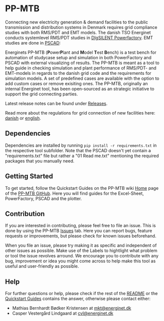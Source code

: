# PP-MTB
Connecting new electricity generation & demand facilities to the public transmission and distribution systems in Denmark requires grid compliance studies with both RMS/PDT and EMT models. The danish TSO Energinet conducts systemlevel RMS/PDT studies in [DIgSILENT Powerfactory](https://www.digsilent.de/en/powerfactory.html). EMT studies are done in [PSCAD](https://www.pscad.com/): 

  Energinets PP-MTB (**P**ower**P**lant and **M**odel **T**est **B**ench) is a test bench for automation of studycase setup and simulation in both PowerFactory and PSCAD with external visualizing of results. The PP-MTB is meant as a tool to help guide in checking simulation and plant performance of RMS/PDT- and EMT-models in regards to the danish grid code and the requirements for simulation models. A set of predefined cases are available with the option to add custom cases or remove exisiting ones.
  The PP-MTB, originally an internal Energinet tool, has been open-sourced as an strategic initiative to support the grid connecting parties. 

  Latest release notes can be found under [Releases](https://github.com/Energinet-AIG/PP-MTB/releases).
  
  Read more about the regulations for grid connection of new facilities here: [danish](https://energinet.dk/regler/el/nettilslutning) or [english](https://en.energinet.dk/electricity/rules-and-regulations/regulations-for-new-facilities).

## Dependencies
  Dependencies are installed by running `pip install -r requirements.txt`  in the respective tool subfolder. Note that the PSCAD doesn't yet contain a "requirements.txt" file but rather a "01 Read me.txt" mentioning the required packages that you manually need.

## Getting Started
  To get started, follow the Quickstart Guides on the PP-MTB wiki [Home](https://github.com/Energinet-IG/PP-MTB/wiki) page of the [PP-MTB GitHub](https://github.com/Energinet-AIG/PP-MTB). Here you will find guides for the Excel-Sheet, PowerFactory, PSCAD and the plotter.

## Contribution
  If you are interested in contributing, please feel free to file an issue. This is done by using the PP-MTB [Issues](https://github.com/Energinet-AIG/PP-MTB/issues) tab. Here you can report bugs, feature requests or improvements, but please check for known issues beforehand. 

  When you file an issue, please try making it as specific and independent of other issues as possible. Make use of the Labels to hightlight what problem or tool the issue revolves arround. We encourage you to contribute with any bug, improvement or idea you might come across to help make this tool as useful and user-friendly as possible.

## Help
  For further questions or help, please check if the rest of the [README](https://github.com/Energinet-AIG/PP-MTB/blob/main/README.md) or the [Quickstart Guides](https://github.com/Energinet-AIG/PP-MTB/wiki) contains the answer, otherwise please contact either:

  * Mathias Bernhardt Bødker Kristensen at mkt@energinet.dk 
  * Casper Vestergård Lindgaard at cvl@energinet.dk 
